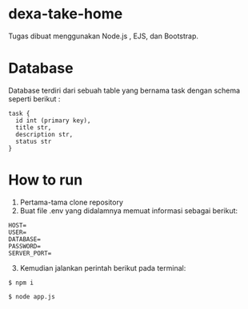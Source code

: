 # dexa-take-home
Tugas dibuat menggunakan Node.js , EJS, dan Bootstrap.

# Database
Database terdiri dari sebuah table yang bernama task dengan schema seperti berikut :
```
task {
  id int (primary key),
  title str,
  description str,
  status str
}
```

# How to run
1. Pertama-tama clone repository
2. Buat file .env yang didalamnya memuat informasi sebagai berikut:
```
HOST=
USER=
DATABASE=
PASSWORD=
SERVER_PORT=
```
3. Kemudian jalankan perintah berikut pada terminal:
```
$ npm i

$ node app.js
```
